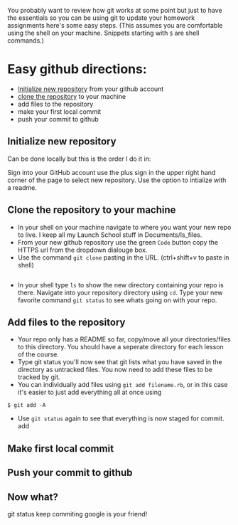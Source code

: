 You probably want to review how git works at some point but just to have the
essentials so you can be using git to update your homework assignments here's
some easy steps. (This assumes you are comfortable using the shell on your machine. Snippets starting with `$` are shell commands.)


# Easy github directions:

+ [Initialize new repository](https://docs.github.com/en/free-pro-team@latest/github/creating-cloning-and-archiving-repositories/creating-a-new-repository) from your github account
+ [clone the repository](https://docs.github.com/en/free-pro-team@latest/github/creating-cloning-and-archiving-repositories/cloning-a-repository) to your machine
+ add files to the repository
+ make your first local commit
+ push your commit to github

## Initialize new repository
Can be done locally but this is the order I do it in:

Sign into your GitHub account use the plus sign in the upper right hand corner of the page to select new repository. Use the option to intialize with a readme.

## Clone the repository to your machine
+ In your shell on your machine navigate to where you want your new repo to live. I keep all my Launch School stuff in Documents/ls_files.
+ From your new github repository use the green `Code` button copy the HTTPS url from the dropdown dialouge box. 
+ Use the command `git clone` pasting in the URL. (ctrl+shift+v to paste in shell)
```$ git clone https://github.com/username/repo_name.git
```

+ In your shell type `ls` to show the new directory containing your repo is there. Navigate into your repository directory using `cd`. Type your new favorite command `git status` to see whats going on with your repo.

## Add files to the repository
+ Your repo only has a README so far, copy/move all your directories/files to this directory. You should have a seperate directory for each lesson of the course.
+ Type git status you'll now see that git lists what you have saved in the directory as untracked files. You now need to add these files to be tracked by git.
+ You can individually add files using `git add filename.rb`, or in this case it's easier to just add everything all at once using
```
$ git add -A
```
+ Use `git status` again to see that everything is now staged for commit.
add 
## Make first local commit

## Push your commit to github

## Now what?
git status
keep commiting
google is your friend!
